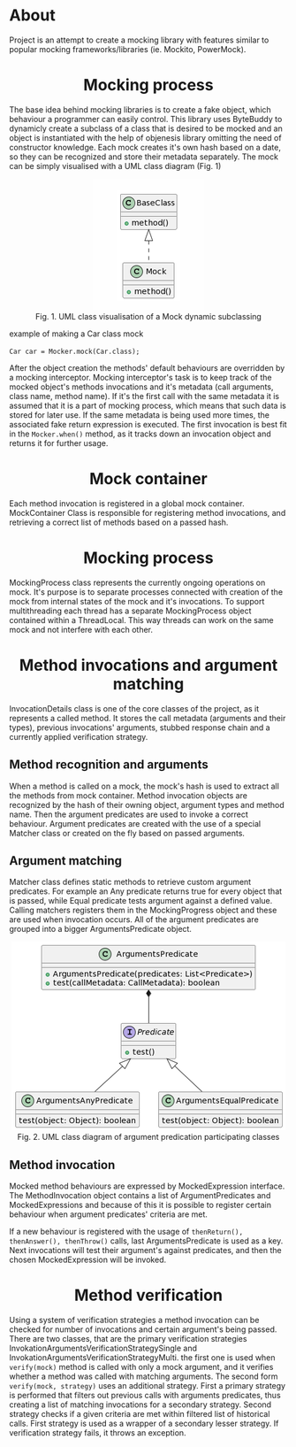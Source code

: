# **About**

Project is an attempt to create a mocking library with features similar to popular mocking frameworks/libraries (ie. Mockito, PowerMock).

<center>
    <h1>Mocking process</h1>
</center>

The base idea behind mocking libraries is to create a fake object, which behaviour a programmer can easily control. This library uses ByteBuddy to dynamicly create a subclass of a class that is desired to be mocked and an object is instantiated with the help of objenesis library omitting the need of constructor knowledge. 
Each mock creates it's own hash based on a date, so they can be recognized and store their metadata separately.
The mock can be simply visualised with a UML class diagram (Fig. 1)

<center>
    <img src="img.png"/>
</center>
<center>
    Fig. 1. UML class visualisation of a Mock dynamic subclassing
</center>


example of making a Car class mock

`Car car = Mocker.mock(Car.class);`

After the object creation the methods' default behaviours are overridden by a mocking interceptor. Mocking interceptor's task is to keep track of the mocked object's methods invocations and it's metadata (call arguments, class name, method name).
If it's the first call with the same metadata it is assumed that it is a part of mocking process, which means that such data is stored for later use. If the same metadata is being used more times, the associated fake return expression is executed.
The first invocation is best fit in the `Mocker.when()` method, as it tracks down an invocation object and returns it for further usage. 

<center>
    <h1>Mock container</h1>
</center>

Each method invocation is registered in a global mock container. MockContainer Class is responsible for registering method invocations, and retrieving a correct list of methods based on a passed hash.

<center>
    <h1>Mocking process</h1>
</center>

MockingProcess class represents the currently ongoing operations on mock. It's purpose is to separate processes connected with creation of the mock from internal states of the mock and it's invocations.
To support multithreading each thread has a separate MockingProcess object contained within a ThreadLocal.
This way threads can work on the same mock and not interfere with each other.

<center>
    <h1>Method invocations and argument matching</h1>
</center>

InvocationDetails class is one of the core classes of the project, as it represents a called method.
It stores the call metadata (arguments and their types), previous invocations' arguments, stubbed response chain and a currently applied verification strategy.


<h2>Method recognition and arguments</h2>

When a method is called on a mock, the mock's hash is used to extract all the methods from mock container.
Method invocation objects are recognized by the hash of their owning object, argument types and method name. 
Then the argument predicates are used to invoke a correct behaviour. 
Argument predicates are created with the use of a special Matcher class or created on the fly based on passed arguments.


<h2>Argument matching</h2>

Matcher class defines static methods to retrieve custom argument predicates. For example an Any predicate returns true for every object that is passed, while Equal predicate tests argument against a defined value.
Calling matchers registers them in the MockingProgress object and these are used when invocation occurs. All of the argument predicates are grouped into a bigger ArgumentsPredicate object.

<center>
    <img src="img_1.png"/>
</center>
<center>
    Fig. 2. UML class diagram of argument predication participating classes
</center>

<h2>Method invocation</h2>

Mocked method behaviours are expressed by MockedExpression interface. The MethodInvocation object contains a list of ArgumentPredicates and MockedExpressions
and because of this it is possible to register certain behaviour when argument predicates' criteria are met.

If a new behaviour is registered with the usage of ``thenReturn(), thenAnswer(), thenThrow()`` calls, last ArgumentsPredicate is used as a key.
Next invocations will test their argument's against predicates, and then the chosen MockedExpression will be invoked.

<center>
    <h1>Method verification</h1>
</center>

Using a system of verification strategies a method invocation can be checked for number of invocations and certain argument's being passed.
There are two classes, that are the primary verification strategies InvokationArgumentsVerificationStrategySingle and InvokationArgumentsVerificationStrategyMulti.
the first one is used when ```verify(mock)``` method is called with only a mock argument, and it verifies whether a method was called with matching arguments.
The second form ```verify(mock, strategy)``` uses an additional strategy. First a primary strategy is performed that filters out previous calls with arguments predicates, thus creating a list of matching invocations for a secondary strategy. 
Second strategy checks if a given criteria are met within filtered list of historical calls. First strategy is used as a wrapper of a secondary lesser strategy. If verification strategy fails, it throws an exception.